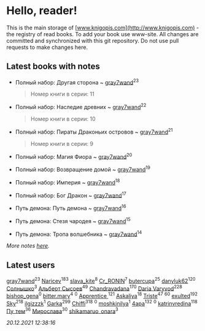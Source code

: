 # Hello, reader!
This is the main storage of [www.knigopis.com](http://www.knigopis.com) - the registry of read books.
To add your book use www-site. All changes are committed and synchronized with this git repository.
Do not use pull requests to make changes here.


## Latest books with notes
* Полный набор: Другая сторона ~ [gray7wand](users/110/110080946273609412257-google)<sup>23</sup>
    > Номер книги в серии: 11

* Полный набор: Наследие древних ~ [gray7wand](users/110/110080946273609412257-google)<sup>22</sup>
    > Номер книги в серии: 10

* Полный набор: Пираты Драконьих островов ~ [gray7wand](users/110/110080946273609412257-google)<sup>21</sup>
    > Номер книги в серии: 9

* Полный набор: Магия Фиора ~ [gray7wand](users/110/110080946273609412257-google)<sup>20</sup>

* Полный набор: Возвращение домой ~ [gray7wand](users/110/110080946273609412257-google)<sup>19</sup>

* Полный набор: Империя ~ [gray7wand](users/110/110080946273609412257-google)<sup>18</sup>

* Полный набор: Бог Дракон ~ [gray7wand](users/110/110080946273609412257-google)<sup>17</sup>

* Путь демона: Путь демона ~ [gray7wand](users/110/110080946273609412257-google)<sup>16</sup>

* Путь демона: Стезя чародея ~ [gray7wand](users/110/110080946273609412257-google)<sup>15</sup>

* Путь демона: Тропа волшебника ~ [gray7wand](users/110/110080946273609412257-google)<sup>14</sup>


_More notes [here](latest_books_with_notes.md)._


## Latest users
[gray7wand](users/110/110080946273609412257-google)<sup>23</sup> 
[Naricev](users/107/107090515204537133928-google)<sup>183</sup> 
[slava_kite](users/134/134671934-vkontakte)<sup>8</sup> 
[Cr_RONIN](users/112/112090473416384685204-google)<sup>7</sup> 
[butercupa](users/193/193697993-vkontakte)<sup>25</sup> 
[danyluk62](users/374/374149854-vkontakte)<sup>120</sup> 
[Солнышко](users/142/142331349-vkontakte)<sup>3</sup> 
[Альберт Сысоев](users/474/47446642-vkontakte)<sup>49</sup> 
[Chandravadana](users/105/105866022348292919948-google)<sup>170</sup> 
[Daria Varyvod](users/829/829893410524253-facebook)<sup>228</sup> 
[bishop_gena](users/223/223133377-vkontakte)<sup>0</sup> 
[bitter.mary](users/108/108890810412612634449-google)<sup>4</sup> 
[](users/103/103707808693711714462-google)<sup>0</sup> 
[Apprentice ](users/528/52821952-vkontakte)<sup>121</sup> 
[Askaliya](users/326/326783541-vkontakte)<sup>18</sup> 
[Triste](users/517/5175580462988229760-mailru)<sup>47</sup> 
[](users/153/1537586159620888-facebook)<sup>60</sup> 
[exulted](users/100/100599204551896265722-google)<sup>192</sup> 
[Sky](users/118/118049897850017649660-googleplus)<sup>218</sup> 
[ilgizzzk](users/150/150371197-vkontakte)<sup>1</sup> 
[Garka](users/115/115753719718250012620-google)<sup>299</sup> 
[Chiffi](users/105/105831994080785626680-google)<sup>318</sup> 
[](users/100/100447278595804083446-google)<sup>0</sup> 
[moshkinilya](users/827/82783120-yandex)<sup>1</sup> 
[4apa](users/117/117392596378069249667-google)<sup>132</sup> 
[](users/113/113482047499020131819-google)<sup>0</sup> 
[katrinvredina](users/233/2336755-vkontakte)<sup>118</sup> 
[Пу_тем](users/344/3448154788585127-facebook)<sup>36</sup> 
[Мирослава](users/106/106107989792957993574-google)<sup>30</sup> 
[shikamaruo_onara](users/569/569209044-vkontakte)<sup>3</sup> 


_20.12.2021 12:38:16_
